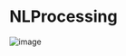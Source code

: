 # NLProcessing
![image](https://user-images.githubusercontent.com/86717847/222619660-65eadc2b-025d-482c-80f4-867ea46e9ee4.png)

